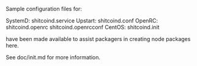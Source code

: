 Sample configuration files for:

SystemD: shitcoind.service
Upstart: shitcoind.conf
OpenRC:  shitcoind.openrc
         shitcoind.openrcconf
CentOS:  shitcoind.init

have been made available to assist packagers in creating node packages here.

See doc/init.md for more information.
